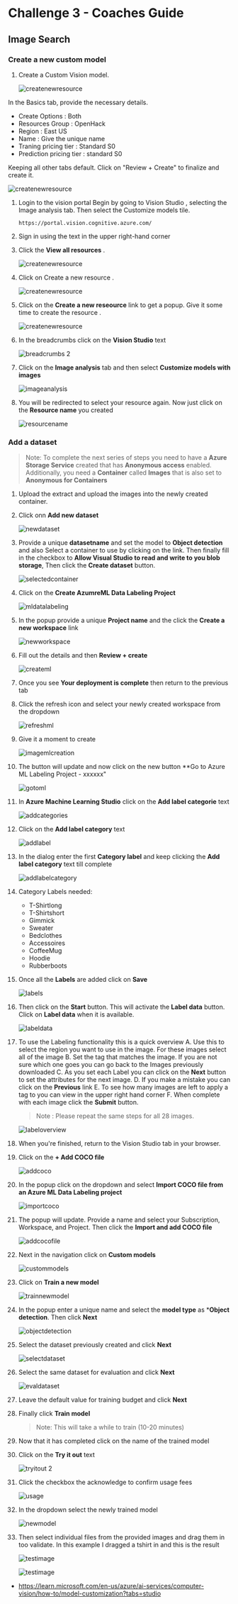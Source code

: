 # Challenge 3 - Coaches Guide

## Image Search

### Create a new custom model

1. Create a Custom Vision model.

   ![createnewresource](images/custom_vision.png)
   
 In the Basics tab, provide the necessary details.
    
 - Create Options : Both
 - Resources Group : OpenHack
 - Region : East US
 - Name : Give the unique name
 - Traning pricing tier : Standard S0
 - Prediction pricing tier : standard S0
    
 Keeping all other tabs default. Click on "Review + Create" to finalize and create it.

   ![createnewresource](images/custom_vision-1.png)
   
1. Login to the vision portal Begin by going to Vision Studio , selecting the Image analysis tab. Then select the Customize models tile.
    
    ```
    https://portal.vision.cognitive.azure.com/
    ```
1. Sign in using the text in the upper right-hand corner

1. Click the **View all resources** .

   ![createnewresource](images/view_all-1.png)

1. Click on Create a new resource .

   ![createnewresource](images/aiservices-1.png)

1. Click on the **Create a new reseource** link to get a popup. Give it some time to create the resource .
        
    ![createnewresource](images/new-resources.png)
    
1. In the breadcrumbs click on the **Vision Studio** text

    ![breadcrumbs 2](images/breadcrums-2.png)
    
1. Click on the **Image analysis** tab and then select **Customize models with images**

    ![imageanalysis](images/getstarted.png)
    
1. You will be redirected to select your resource again. Now just click on the **Resource name** you created

    ![resourcename](images/view_all-1-2.png)
    
### Add a dataset
> Note: To complete the next series of steps you need to have a **Azure Storage Service** created that has **Anonymous access** enabled. Additionally, you need a **Container** called **Images** that is also set to **Anonymous for Containers** 

1. Upload the extract and upload the images into the newly created container.

1. Click onn **Add new dataset**

    ![newdataset](images/ad-newdataset.png)
    
1. Provide a unique **datasetname** and set the model to **Object detection** and also Select a container to use by clicking on the link. Then finally fill in the checkbox to **Allow Visual Studio to read and write to you blob storage**, Then click the **Create dataset** button.

    ![selectedcontainer](images/dataset-1.png)  

1. Click on the **Create AzumreML Data Labeling Project**

    ![mldatalabeling](images/create_azure-ml.png)

1. In the popup provide a unique **Project name** and the click the **Create a new workspace** link

    ![newworkspace](images/newworkspace-1.png)
    
1. Fill out the details and then **Review + create**

    ![createml](images/AML.png)
    
1. Once you see **Your deployment is complete** then return to the previous tab
    
1. Click the refresh icon and select your newly created workspace from the dropdown

    ![refreshml](images/AML-01.png)
    
1. Give it a moment to create

    ![imagemlcreation](images/imagemlcreation-1.png)
    
1. The button will update and now click on the new button **Go to Azure ML Labeling Project - xxxxxx"

    ![gotoml](images/gotoml-1.png)
    
1. In **Azure Machine Learning Studio** click on the **Add label categorie** text

    ![addcategories](images/addcategories-1.png)
    
1. Click on the **Add label category** text

    ![addlabel](images/addlabelcat.png)
    
1. In the dialog enter the first **Category label** and keep clicking the **Add label category** text till complete

    ![addlabelcategory](images/addlabelcategory-1.png)
    
1. Category Labels needed:
    * T-Shirtlong
    * T-Shirtshort
    * Gimmick
    * Sweater
    * Bedclothes
    * Accessoires
    * CoffeeMug
    * Hoodie
    * Rubberboots

1. Once all the **Labels** are added click on **Save**

    ![labels](images/labels-1.png)
    
1. Then click on the **Start** button. This will activate the **Label data** button. Click on **Label data** when it is available.

    ![labeldata](images/start-stop.png)
    
1. To use the Labeling functionality this is a quick overview
    A. Use this to select the region you want to use in the image. For these images select all of the image
    B. Set the tag that matches the image. If you are not sure which one goes you can go back to the Images previously downloaded
    C. As you set each Label you can click on the **Next** button to set the attributes for the next image.
    D. If you make a mistake you can click on the **Previous** link
    E. To see how many images are left to apply a tag to you can view in the upper right hand corner
    F. When complete with each image click the **Submit** button.
    
   >Note : Please repeat the same steps for all 28 images.

    ![labeloverview](images/boots.png)
    
1. When you're finished, return to the Vision Studio tab in your browser.

1. Click on the **+ Add COCO file**

    ![addcoco](images/addcoco-1.png)
    
1. In the popup click on the dropdown and select **Import COCO file from an Azure ML Data Labeling project**

    ![importcoco](images/importcoco-1.png)
    
1. The popup will update. Provide a name and select your Subscription, Workspace, and Project. Then click the **Import and add COCO file**

    ![addcocofile](images/addcocofile-1.png)
    
1. Next in the navigation click on **Custom models**

    ![custommodels](images/custommodels-1.png)
    
1. Click on **Train a new model**

    ![trainnewmodel](images/trainnewmodel-1.png)
    
1. In the popup enter a unique name and select the **model type** as ***Object detection**. Then click **Next**

    ![objectdetection](images/objectdetection-1.png)
    
1. Select the dataset previously created and click **Next**

    ![selectdataset](images/selectdataset-1.png)
    
1. Select the same dataset for evaluation and click **Next**

    ![evaldataset](images/evaldataset-1.png)
    
1. Leave the default value for training budget and click **Next**

1. Finally click **Train model**
    > Note: This will take a while to train (10-20 minutes)

1. Now that it has completed click on the name of the trained model

1. Click on the **Try it out** text

    ![tryitout 2](images/tryitout2-1.png)
    
1. Click the checkbox the acknowledge to confirm usage fees

    ![usage](images/usage-1.png)
    
1. In the dropdown select the newly trained model

    ![newmodel](images/newmodel-1.png)
    
1. Then select individual files from the provided images and drag them in too validate. In this example I dragged a tshirt in and this is the result

    ![testimage](images/testimage-1.png)






    ![testimage](images/testimage-1-1.png)





- https://learn.microsoft.com/en-us/azure/ai-services/computer-vision/how-to/model-customization?tabs=studio


